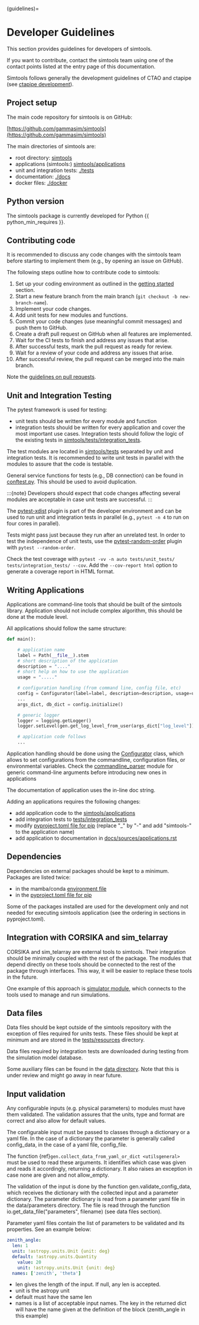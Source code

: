 (guidelines)=

# Developer Guidelines

This section provides guidelines for developers of simtools.

If you want to contribute, contact the simtools team using one of the contact points listed at the
entry page of this documentation.

Simtools follows generally the development guidelines of CTAO and
ctapipe (see [ctapipe development](https://ctapipe.readthedocs.io/en/latest/developer-guide/index.html)).

## Project setup

The main code repository for simtools is on GitHub:

[https://github.com/gammasim/simtools](https://github.com/gammasim/simtools)

The main directories of simtools are:

- root directory: [simtools](https://github.com/gammasim/simtools/tree/main/simtools)
- applications (simtools:) [simtools/applications](https://github.com/gammasim/simtools/tree/main/simtools/applications)
- unit and integration tests: [./tests](https://github.com/gammasim/simtools/tree/main/tests)
- documentation: [./docs](https://github.com/gammasim/simtools/tree/main/docs)
- docker files: [./docker](https://github.com/gammasim/simtools/tree/main/docker)

## Python version

The simtools package is currently developed for Python {{ python_min_requires }}.

## Contributing code

It is recommended to discuss any code changes with the simtools team before starting to implement them
(e.g., by opening an issue on GitHub).

The following steps outline how to contribute code to simtools:

01. Set up your coding environment as outlined in the [getting started](getting_started.md#getting-started) section.
02. Start a new feature branch from the main branch (`git checkout -b new-branch-name`).
03. Implement your code changes.
04. Add unit tests for new modules and functions.
05. Commit your code changes (use meaningful commit messages) and push them to GitHub.
06. Create a draft pull request on GitHub when all features are implemented.
07. Wait for the CI tests to finish and address any issues that arise.
08. After successful tests, mark the pull request as ready for review.
09. Wait for a review of your code and address any issues that arise.
10. After successful review, the pull request can be merged into the main branch.

Note the [guidelines on pull requests](pull_requests.md#pull-requests).

## Unit and Integration Testing

The pytest framework is used for testing:

- unit tests should be written for every module and function
- integration tests should be written for every application and cover the most important use cases. Integration tests should follow the logic of the existing tests in [simtools/tests/integration_tests](https://github.com/gammasim/simtools/tree/main/tests/integration_tests/).

The test modules are located in
[simtools/tests](https://github.com/gammasim/simtools/tree/main/tests) separated
by unit and integration tests.
It is recommended to write unit tests in parallel with the modules to assure that the code is testable.

General service functions for tests (e.g., DB connection) can be found in
[conftest.py](https://github.com/gammasim/simtools/blob/main/tests/conftest.py).
This should be used to avoid duplication.

:::{note}
Developers should expect that code changes affecting several modules are acceptable in case unit tests are successful.
:::

The [pytest-xdist](https://pytest-xdist.readthedocs.io/en/latest/) plugin is part of the developer environment
and can be used to run unit and integration tests in parallel (e.g., `pytest -n 4` to run on four cores in parallel).

Tests might pass just because they run after an unrelated test. In order to test the independence of unit tests, use the
[pytest-random-order](https://pypi.org/project/pytest-random-order/) plugin with `pytest --random-order`.

Check the test coverage with `pytest -vv -n auto tests/unit_tests/ tests/integration_tests/ --cov`.
Add the `--cov-report html` option to generate a coverage report in HTML format.

## Writing Applications

Applications are command-line tools that should be built of the simtools library.
Application should not include complex algorithm, this should be done at the module level.

All applications should follow the same structure:

```python
def main():

    # application name
    label = Path(__file__).stem
    # short description of the application
    description = "...."
    # short help on how to use the application
    usage = "....."

    # configuration handling (from command line, config file, etc)
    config = Configurator(label=label, description=description, usage=usage)
    ...
    args_dict, db_dict = config.initialize()

    # generic logger
    logger = logging.getLogger()
    logger.setLevel(gen.get_log_level_from_user(args_dict["log_level"]))

    # application code follows
    ...
```

Application handling should be done using the [Configurator](configuration_module.md#configurationconfigurator) class, which allows to set
configurations from the commandline, configuration files, or environmental variables.
Check the [commandline_parser](configuration_module.md#configurationcommandline_parser) module for generic command-line arguments before introducing new ones in applications

The documentation of application uses the in-line doc string.

Adding an applications requires the following changes:

- add application code to the [simtools/applications](https://github.com/gammasim/simtools/tree/main/simtools/applications)
- add integration tests to [tests/integration_tests](https://github.com/gammasim/simtools/tree/main/tests/integration_tests)
- modify [pyproject.toml file for pip](https://github.com/gammasim/simtools/blob/main/pyproject.toml) (replace "\_" by "-" and add "simtools-" to the application name)
- add application to documentation in [docs/sources/applications.rst](https://github.com/gammasim/simtools/blob/main/docs/source/applications.rst)

## Dependencies

Dependencies on external packages should be kept to a minimum.
Packages are listed twice:

- in the mamba/conda [environment file](https://github.com/gammasim/simtools/blob/main/environment.yml)
- in the [pyproject.toml file for pip](https://github.com/gammasim/simtools/blob/main/pyproject.toml)

Some of the packages installed are used for the development only and not needed for executing
simtools application (see the ordering in sections in pyproject.toml).

## Integration with CORSIKA and sim_telarray

CORSIKA and sim_telarray are external tools to simtools.
Their integration should be
minimally coupled with the rest of the package. The modules that depend directly on these
tools should be connected to the rest of the package through interfaces. This way, it
will be easier to replace these tools in the future.

One example of this approach is
[simulator module](https://github.com/gammasim/simtools/blob/main/simtools/simulator.py),
which connects to the tools used to manage and run simulations.

## Data files

Data files should be kept outside of the simtools repository with the exception of files required for units tests.
These files should be kept at minimum and are stored in the [tests/resources](https://github.com/gammasim/simtools/tree/main/tests/resources) directory.

Data files required by integration tests are downloaded during testing from the simulation model database.

Some auxiliary files can be found in the
[data directory](https://github.com/gammasim/simtools/tree/main/data).
Note that this is under review and might go away in near future.

## Input validation

Any configurable inputs (e.g. physical parameters) to modules
must have them validated. The validation assures that the units, type and
format are correct and also allow for default values.

The configurable input must be passed to classes through a dictionary or a yaml
file. In the case of a dictionary the parameter is generally called config_data, in the
case of a yaml file, config_file.

The function {ref}`gen.collect_data_from_yaml_or_dict <utilsgeneral>`
must be used to read these arguments. It identifies which case was given and
reads it accordingly, returning a dictionary. It also raises an exception in case none are
given and not allow_empty.

The validation of the input is done by the function gen.validate_config_data, which
receives the dictionary with the collected input and a parameter dictionary. The parameter
dictionary is read from a parameter yaml file in the data/parameters directory.
The file is read through the function io.get_data_file("parameters", filename)
(see data files section).

Parameter yaml files contain the list of parameters to be validated and its
properties. See an example below:

```yaml
zenith_angle:
  len: 1
  unit: !astropy.units.Unit {unit: deg}
  default: !astropy.units.Quantity
    value: 20
    unit: !astropy.units.Unit {unit: deg}
  names: ['zenith', 'theta']
```

- len gives the length of the input. If null, any len is accepted.
- unit is the astropy unit
- default must have the same len
- names is a list of acceptable input names. The key in the returned dict will have the name given at the definition of the block (zenith_angle in this example)
